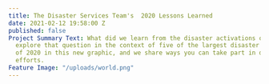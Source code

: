 ```yaml
---
title: The Disaster Services Team's  2020 Lessons Learned
date: 2021-02-12 19:58:00 Z
published: false
Project Summary Text: What did we learn from the disaster activations of 2020? We
  explore that question in the context of five of the largest disaster activations
  of 2020 in this new graphic, and we share ways you can take part in disaster mapping
  efforts.
Feature Image: "/uploads/world.png"
---
```


